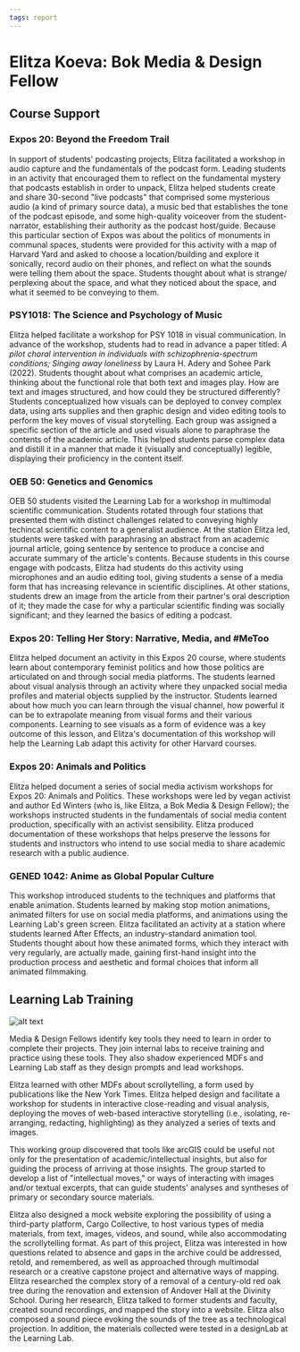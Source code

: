 ```yaml
---
tags: report
---
```


# Elitza Koeva: Bok Media & Design Fellow

## Course Support

### Expos 20: Beyond the Freedom Trail 
In support of students' podcasting projects, Elitza facilitated a workshop in audio capture and the fundamentals of the podcast form. Leading students in an activity that encouraged them to reflect on the fundamental mystery that podcasts establish in order to unpack, Elitza helped students create and share 30-second "live podcasts" that comprised some mysterious audio (a kind of primary source data), a music bed that establishes the tone of the podcast episode, and some high-quality voiceover from the student-narrator, establishing their authority as the podcast host/guide. Because this particular section of Expos was about the politics of monuments in communal spaces, students were provided for this activity with a map of Harvard Yard and asked to choose a location/building and explore it sonically, record audio on their phones, and reflect on what the sounds were telling them about the space. Students thought about what is strange/ perplexing about the space, and what they noticed about the space, and what it seemed to be conveying to them.

### PSY1018: The Science and Psychology of Music
Elitza helped facilitate a workshop for PSY 1018 in visual communication. In advance of the workshop, students had to read in advance a paper titled: *A pilot choral intervention in individuals with schizophrenia-spectrum conditions; Singing away loneliness* by Laura H. Adery and Sohee Park  (2022). Students thought about what comprises an academic article, thinking about the functional role that both text and images play. How are text and images structured, and how could they be structured differently? Students conceptualized how visuals can be deployed to convey complex data, using arts supplies and then graphic design and video editing tools to perform the key moves of visual storytelling. Each group was assigned a specific section of the article and used visuals alone to paraphrase the contents of the academic article. This helped students parse complex data and distill it in a manner that made it (visually and conceptually) legible, displaying their proficiency in the content itself.

### OEB 50: Genetics and Genomics
OEB 50 students visited the Learning Lab for a workshop in multimodal scientific communication. Students rotated through four stations that presented them with distinct challenges related to conveying highly techincal scientific content to a generalist audience. At the station Elitza led, students were tasked with paraphrasing an abstract from an academic journal article, going sentence by sentence to produce a concise and accurate summary of the article's contents. Because students in this course engage with podcasts, Elitza had students do this activity using microphones and an audio editing tool, giving students a sense of a media form that has increasing relevance in scientific disciplines. At other stations, students drew an image from the article from their partner's oral description of it; they made the case for why a particular scientific finding was socially significant; and they learned the basics of editing a podcast.

### Expos 20: Telling Her Story: Narrative, Media, and #MeToo 
Elitza helped document an activity in this Expos 20 course, where students learn about contemporary feminist politics and how those politics are articulated on and through social media platforms. The students learned about visual analysis through an activity where they unpacked social media profiles and material objects supplied by the instructor. Students learned about how much you can learn through the visual channel, how powerful it can be to extrapolate meaning from visual forms and their various components. Learning to see visuals as a form of evidence was a key outcome of this lesson, and Elitza's documentation of this workshop will help the Learning Lab adapt this activity for other Harvard courses.

### Expos 20: Animals and Politics 
Elitza helped document a series of social media activism workshops for Expos 20: Animals and Politics. These workshops were led by vegan activist and author Ed Winters (who is, like Elitza, a Bok Media & Design Fellow); the workshops instructed students in the fundamentals of social media content production, specifically with an activist sensibility. Elitza produced documentation of these workshops that helps preserve the lessons for students and instructors who intend to use social media to share academic research with a public audience.

### GENED 1042: Anime as Global Popular Culture
This workshop introduced students to the techniques and platforms that enable animation. Students learned by making stop motion animations, animated filters for use on social media platforms, and animations using the Learning Lab's green screen. Elitza facilitated an activity at a station where students learned After Effects, an industry-standard animation tool. Students thought about how these animated forms, which they interact with very regularly, are actually made, gaining first-hand insight into the production process and aesthetic and formal choices that inform all animated filmmaking.

## Learning Lab Training

![alt text](https://files.slack.com/files-pri/T0HTW3H0V-F04CBN2JTEU/img_3181-edit.jpg?pub_secret=4eba9c6029)

Media & Design Fellows identify key tools they need to learn in order to complete their projects. They join internal labs to receive training and practice using these tools. They also shadow experienced MDFs and Learning Lab staff as they design prompts and lead workshops.

Elitza learned with other MDFs about scrollytelling, a form used by publications like the New York Times. Elitza helped design and facilitate a workshop for students in interactive close-reading and visual analysis, deploying the moves of web-based interactive storytelling (i.e., isolating, re-arranging, redacting, highlighting) as they analyzed a series of texts and images. 

This working group discovered that tools like arcGIS could be useful not only for the presentation of academic/intellectual insights, but also for guiding the process of arriving at those insights.  The group started to develop a list of "intellectual moves," or ways of interacting with images and/or textual excerpts, that can guide students' analyses and syntheses of primary or secondary source materials.

Elitza also designed a mock website exploring the possibility of using a third-party platform, Cargo Collective, to host various types of media materials, from text, images, videos, and sound, while also accommodating the scrollytelling format. As part of this project, Elitza was interested in how questions related to absence and gaps in the archive could be addressed, retold, and remembered, as well as approached through multimodal research or a creative capstone project and alternative ways of mapping. Elitza researched the complex story of a removal of a century-old red oak tree during the renovation and extension of Andover Hall at the Divinity School. During her research, Elitza talked to former students and faculty, created sound recordings, and mapped the story into a website. Elitza also composed a sound piece evoking the sounds of the tree as a technological projection. In addition, the materials collected were tested in a designLab at the Learning Lab.